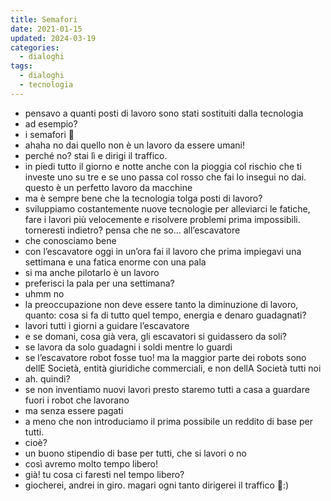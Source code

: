 ```yaml
---
title: Semafori
date: 2021-01-15
updated: 2024-03-19
categories:
  - dialoghi
tags:
  - dialoghi
  - tecnologia
---
```


- pensavo a quanti posti di lavoro sono stati sostituiti dalla tecnologia
- ad esempio?
- i semafori 🚦 
- ahaha no dai quello non è un lavoro da essere umani!
- perché no? stai lì e dirigi il traffico. 
- in piedi tutto il giorno e notte anche con la pioggia col rischio che ti investe uno su tre e se uno passa col rosso che fai lo insegui no dai. questo è un perfetto lavoro da macchine
- ma è sempre bene che la tecnologia tolga posti di lavoro?
- sviluppiamo costantemente nuove tecnologie per alleviarci le fatiche, fare i lavori più velocemente e risolvere problemi prima impossibili. torneresti indietro? pensa che ne so... all’escavatore 
- che conosciamo bene 
- con l’escavatore oggi in un’ora fai il lavoro che prima impiegavi una settimana e una fatica enorme con una pala
- si ma anche pilotarlo è un lavoro
- preferisci la pala per una settimana?
- uhmm no
- la preoccupazione non deve essere tanto la diminuzione di lavoro, quanto: cosa si fa di tutto quel tempo, energia e denaro guadagnati?
- lavori tutti i giorni a guidare l’escavatore
- e se domani, cosa già vera, gli escavatori si guidassero da soli?
- se lavora da solo guadagni i soldi mentre lo guardi
- se l’escavatore robot fosse tuo! ma la maggior parte dei robots sono dellE Società, entità giuridiche commerciali, e non dellA Società tutti noi
- ah. quindi?
- se non inventiamo nuovi lavori presto staremo tutti a casa a guardare fuori i robot che lavorano
- ma senza essere pagati
- a meno che non introduciamo il prima possibile un reddito di base per tutti.
- cioè?
- un buono stipendio di base per tutti, che si lavori o no
- così avremo molto tempo libero!
- già! tu cosa ci faresti nel tempo libero?
- giocherei, andrei in giro. magari ogni tanto dirigerei il traffico 🚦:)
